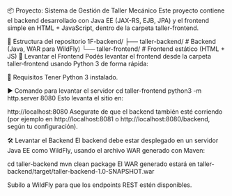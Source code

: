 📦 Proyecto: Sistema de Gestión de Taller Mecánico
Este proyecto contiene el backend desarrollado con Java EE (JAX-RS, EJB, JPA) y el frontend simple en HTML + JavaScript, dentro de la carpeta taller-frontend.

📁 Estructura del repositorio
1F-backend/
├── taller-backend/     # Backend (Java, WAR para WildFly)
└── taller-frontend/    # Frontend estático (HTML + JS)
🚀 Levantar el Frontend
Podés levantar el frontend desde la carpeta taller-frontend usando Python 3 de forma rápida:

🔧 Requisitos
Tener Python 3 instalado.

▶️ Comando para levantar el servidor
cd taller-frontend
python3 -m http.server 8080
Esto levanta el sitio en:

http://localhost:8080
Asegurate de que el backend también esté corriendo (por ejemplo en http://localhost:8081 o http://localhost:8080/backend, según tu configuración).

🛠️ Levantar el Backend
El backend debe estar desplegado en un servidor Java EE como WildFly, usando el archivo WAR generado con Maven:

cd taller-backend
mvn clean package
El WAR generado estará en taller-backend/target/taller-backend-1.0-SNAPSHOT.war

Subilo a WildFly para que los endpoints REST estén disponibles.

